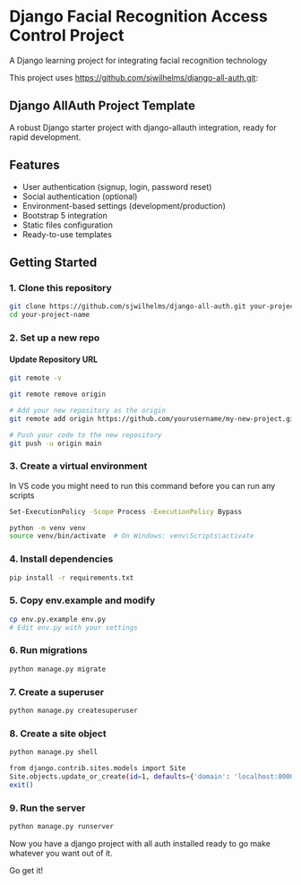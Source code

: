 # Django Facial Recognition Access Control Project

A Django learning project for integrating facial recognition technology

This project uses https://github.com/sjwilhelms/django-all-auth.git:

## Django AllAuth Project Template

A robust Django starter project with django-allauth integration, ready for rapid development.

## Features

- User authentication (signup, login, password reset)
- Social authentication (optional)
- Environment-based settings (development/production)
- Bootstrap 5 integration
- Static files configuration
- Ready-to-use templates

## Getting Started

### 1. Clone this repository

```bash
git clone https://github.com/sjwilhelms/django-all-auth.git your-project-name
cd your-project-name
```

### 2. Set up a new repo

#### Update Repository URL

```bash
git remote -v

git remote remove origin

# Add your new repository as the origin
git remote add origin https://github.com/yourusername/my-new-project.git

# Push your code to the new repository
git push -u origin main
```

### 3. Create a virtual environment

In VS code you might need to run this command before you can run any scripts

```bash
Set-ExecutionPolicy -Scope Process -ExecutionPolicy Bypass
```

```bash
python -m venv venv
source venv/bin/activate  # On Windows: venv\Scripts\activate
```

### 4. Install dependencies

```bash
pip install -r requirements.txt
```

### 5. Copy env.example and modify

```bash
cp env.py.example env.py
# Edit env.py with your settings
```

### 6. Run migrations

```bash
python manage.py migrate
```

### 7. Create a superuser

```bash
python manage.py createsuperuser
```

### 8. Create a site object

```bash
python manage.py shell
```

```bash
from django.contrib.sites.models import Site
Site.objects.update_or_create(id=1, defaults={'domain': 'localhost:8000', 'name': 'Development'})
exit()
```

### 9. Run the server

```bash
python manage.py runserver
```

Now you have a django project with all auth installed ready to go make whatever you want out of it.

Go get it!